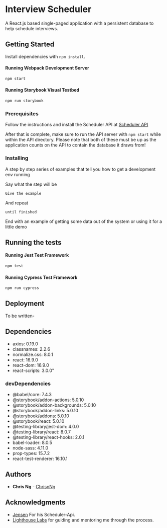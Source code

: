 # Interview Scheduler

A React.js based single-paged application with a persistent database to help schedule interviews.

## Getting Started

Install dependencies with `npm install`.

#### Running Webpack Development Server

```sh
npm start
```

#### Running Storybook Visual Testbed

```sh
npm run storybook
```

### Prerequisites

Follow the instructions and install the Scheduler API at [Scheduler API](https://github.com/lighthouse-labs/scheduler-api)

After that is complete, make sure to run the API server with `npm start` while within the API directory. Please note that both of these must be up as the application counts on the API to contain the database it draws from!

### Installing

A step by step series of examples that tell you how to get a development env running

Say what the step will be

```
Give the example
```

And repeat

```
until finished
```

End with an example of getting some data out of the system or using it for a little demo

## Running the tests

#### Running Jest Test Framework

```sh
npm test
```

#### Running Cypress Test Framework

```sh
npm run cypress
```

## Deployment

To be written-

## Dependencies

- axios: 0.19.0
- classnames: 2.2.6
- normalize.css: 8.0.1
- react: 16.9.0
- react-dom: 16.9.0
- react-scripts: 3.0.0"

### devDependencies

- @babel/core: 7.4.3
- @storybook/addon-actions: 5.0.10
- @storybook/addon-backgrounds: 5.0.10
- @storybook/addon-links: 5.0.10
- @storybook/addons: 5.0.10
- @storybook/react: 5.0.10
- @testing-library/jest-dom: 4.0.0
- @testing-library/react: 8.0.7
- @testing-library/react-hooks: 2.0.1
- babel-loader: 8.0.5
- node-sass: 4.11.0
- prop-types: 15.7.2
- react-test-renderer: 16.10.1

## Authors

- **Chris Ng** - [ChrisnNg](https://github.com/ChrisnNg)

## Acknowledgments

- [Jensen](https://github.com/jensen) For his Scheduler-Api.
- [Lighthouse Labs](https://www.lighthouselabs.ca/) for guiding and mentoring me through the process.
